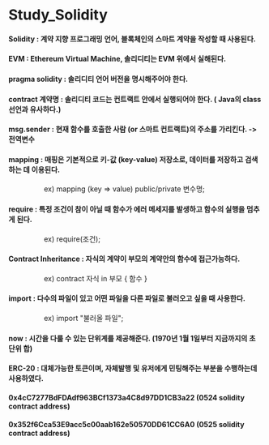 # Study_Solidity

#### Solidity : 계약 지향 프로그래밍 언어, 블록체인의 스마트 계약을 작성할 때 사용된다.

#### EVM : Ethereum Virtual Machine, 솔리디티는 EVM 위에서 실해된다.

#### pragma solidity : 솔리디티 언어 버전을 명시해주어야 한다. 

#### contract 계약명 : 솔리디티 코드는 컨트랙트 안에서 실행되어야 한다. ( Java의 class선언과 유사하다.)

#### msg.sender : 현재 함수를 호출한 사람 (or 스마트 컨트랙트)의 주소를 가리킨다. -> 전역변수

#### mapping : 매핑은 기본적으로 키-값 (key-value) 저장소로, 데이터를 저장하고 검색하는 데 이용된다.
     ex) mapping (key => value) public/private 변수명;
#### require : 특정 조건이 참이 아닐 때 함수가 에러 메세지를 발생하고 함수의 실행을 멈추게 된다.
     ex) require(조건);
#### Contract Inheritance : 자식의 계약이 부모의 계약안의 함수에 접근가능하다.
     ex) contract 자식 in 부모 { 함수 }
#### import : 다수의 파일이 있고 어떤 파일을 다른 파일로 불러오고 싶을 때 사용한다.
     ex) import "불러올 파일";
#### now : 시간을 다룰 수 있는 단위계를 제공해준다. (1970년 1월 1일부터 지금까지의 초 단위 합)

#### ERC-20 : 대체가능한 토큰이며, 자체발행 및 유저에게 민팅해주는 부분을 수행하는데 사용하였다.

#### 0x4cC7277BdFDAdf963BCf1373a4C8d97DD1CB3a22 (0524 solidity contract address)

#### 0x352f6Cca53E9acc5c00aab162e50570DD61CC6A0 (0525 solidity contract address)
